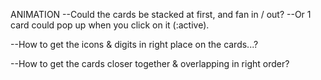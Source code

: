 ANIMATION
--Could the cards be stacked at first, and fan in / out?
--Or 1 card could pop up when you click on it (:active).

--How to get the icons & digits in right place on the cards...?

--How to get the cards closer together & overlapping in right order? 